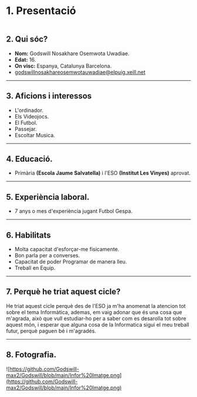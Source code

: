 # 1. Presentació

```![Dades Extra](https://github.com/Godswill-max2/Godswill/blob/main/Dades%20Extra)
```

## 2. Qui sóc?
* **Nom:** Godswill Nosakhare Osemwota Uwadiae.
* **Edat:** 16.
* **On visc:** Espanya, Catalunya Barcelona.
* godswillnosakhareosemwotauwadiae@elpuig.xeill.net

_________________________________________________________________________________

## 3. Aficions i interessos
* L'ordinador.
* Els Videojocs.
* El Futbol.
* Passejar.
* Escoltar Musica.

_________________________________________________________________________________

## 4. Educació.
* Primària **(Escola Jaume Salvatella)** i l'ESO **(Institut Les Vinyes)** aprovat.

_________________________________________________________________________________

## 5. Experiència laboral.
* 7 anys o mes d'experiència jugant Futbol Gespa.

_________________________________________________________________________________

## 6. Habilitats
* Molta capacitat d'esforçar-me fisicamente.
* Bon parla per a converses.
* Capacitat de poder Programar de manera lleu.
* Treball en Equip.

_________________________________________________________________________________

## 7. Perquè he triat aquest cicle?
He triat aquest cicle perquè des de l'ESO ja m'ha anomenat la atencion tot sobre el tema Informàtica, ademas, em vaig adonar que és una cosa que m'agrada, això que vull estudiar-ho per a saber com es desarolla tot sobre aquest món, i esperar que alguna cosa de la Informatica sigui el meu treball futur, perquè paguen bé i m'agradés.

_________________________________________________________________________________

## 8. Fotografia.
![https://github.com/Godswill-max2/Godswill/blob/main/Infor%20Imatge.png](https://github.com/Godswill-max2/Godswill/blob/main/Infor%20Imatge.png) 



